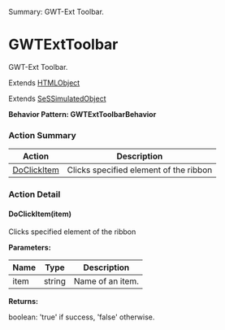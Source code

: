 Summary: GWT-Ext Toolbar.

# GWTExtToolbar

GWT-Ext Toolbar.
 
Extends [HTMLObject](HTMLObject.md)

Extends [SeSSimulatedObject](SeSSimulatedObject.md)





**Behavior Pattern: GWTExtToolbarBehavior**


<!-- ============================== property summary ========================== -->

	
<!-- ============================== action summary ========================== -->



### Action Summary

|  **Action** | **Description** | 
| ----------- | --------------- |
|	[DoClickItem](#DoClickItem) | Clicks specified element of the ribbon |




<!-- ============================== property detail ========================== -->
	
	
<!-- ============================== action detail ========================== -->
	
### Action Detail
		
<a name="DoClickItem"></a>    
#### DoClickItem(item)

Clicks specified element of the ribbon


**Parameters:**

|	**Name** | **Type** | **Description** |
| ---------- | -------- | --------------- |
| item | string |	Name of an item. |




**Returns:**

boolean: 'true' if success, 'false' otherwise.



<a name="see.also.gwtexttoolbar.doclickitem"></a>

	

